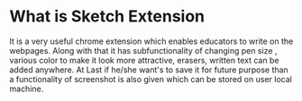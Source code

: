 # What is Sketch Extension
It is a very useful chrome extension which enables educators to write on the webpages. Along with that it has subfunctionality of changing pen size , various color to make it look more attractive, erasers, written text can be added anywhere. At Last if he/she want's to save it for future purpose than a functionality of screenshot is also given which can be stored on user local machine.
